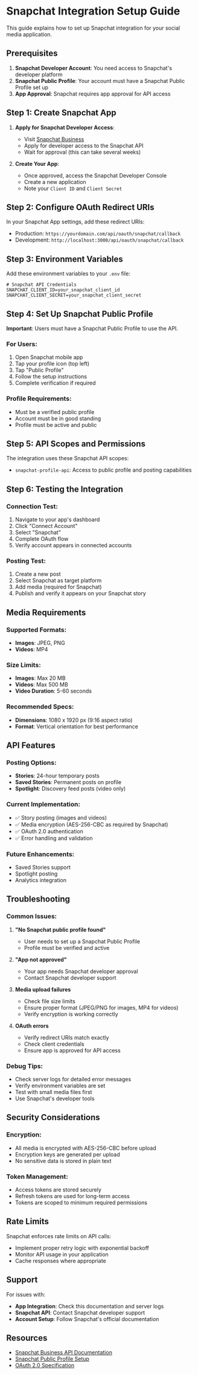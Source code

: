 # Snapchat Integration Setup Guide

This guide explains how to set up Snapchat integration for your social media application.

## Prerequisites

1. **Snapchat Developer Account**: You need access to Snapchat's developer platform
2. **Snapchat Public Profile**: Your account must have a Snapchat Public Profile set up
3. **App Approval**: Snapchat requires app approval for API access

## Step 1: Create Snapchat App

1. **Apply for Snapchat Developer Access**:
   - Visit [Snapchat Business](https://forbusiness.snapchat.com/)
   - Apply for developer access to the Snapchat API
   - Wait for approval (this can take several weeks)

2. **Create Your App**:
   - Once approved, access the Snapchat Developer Console
   - Create a new application
   - Note your `Client ID` and `Client Secret`

## Step 2: Configure OAuth Redirect URIs

In your Snapchat App settings, add these redirect URIs:
- Production: `https://yourdomain.com/api/oauth/snapchat/callback`
- Development: `http://localhost:3000/api/oauth/snapchat/callback`

## Step 3: Environment Variables

Add these environment variables to your `.env` file:

```env
# Snapchat API Credentials
SNAPCHAT_CLIENT_ID=your_snapchat_client_id
SNAPCHAT_CLIENT_SECRET=your_snapchat_client_secret
```

## Step 4: Set Up Snapchat Public Profile

**Important**: Users must have a Snapchat Public Profile to use the API.

### For Users:
1. Open Snapchat mobile app
2. Tap your profile icon (top left)
3. Tap "Public Profile"
4. Follow the setup instructions
5. Complete verification if required

### Profile Requirements:
- Must be a verified public profile
- Account must be in good standing
- Profile must be active and public

## Step 5: API Scopes and Permissions

The integration uses these Snapchat API scopes:
- `snapchat-profile-api`: Access to public profile and posting capabilities

## Step 6: Testing the Integration

### Connection Test:
1. Navigate to your app's dashboard
2. Click "Connect Account" 
3. Select "Snapchat"
4. Complete OAuth flow
5. Verify account appears in connected accounts

### Posting Test:
1. Create a new post
2. Select Snapchat as target platform
3. Add media (required for Snapchat)
4. Publish and verify it appears on your Snapchat story

## Media Requirements

### Supported Formats:
- **Images**: JPEG, PNG
- **Videos**: MP4

### Size Limits:
- **Images**: Max 20 MB
- **Videos**: Max 500 MB
- **Video Duration**: 5-60 seconds

### Recommended Specs:
- **Dimensions**: 1080 x 1920 px (9:16 aspect ratio)
- **Format**: Vertical orientation for best performance

## API Features

### Posting Options:
- **Stories**: 24-hour temporary posts
- **Saved Stories**: Permanent posts on profile
- **Spotlight**: Discovery feed posts (video only)

### Current Implementation:
- ✅ Story posting (images and videos)
- ✅ Media encryption (AES-256-CBC as required by Snapchat)
- ✅ OAuth 2.0 authentication
- ✅ Error handling and validation

### Future Enhancements:
- Saved Stories support
- Spotlight posting
- Analytics integration

## Troubleshooting

### Common Issues:

1. **"No Snapchat public profile found"**
   - User needs to set up a Snapchat Public Profile
   - Profile must be verified and active

2. **"App not approved"**
   - Your app needs Snapchat developer approval
   - Contact Snapchat developer support

3. **Media upload failures**
   - Check file size limits
   - Ensure proper format (JPEG/PNG for images, MP4 for videos)
   - Verify encryption is working correctly

4. **OAuth errors**
   - Verify redirect URIs match exactly
   - Check client credentials
   - Ensure app is approved for API access

### Debug Tips:
- Check server logs for detailed error messages
- Verify environment variables are set
- Test with small media files first
- Use Snapchat's developer tools

## Security Considerations

### Encryption:
- All media is encrypted with AES-256-CBC before upload
- Encryption keys are generated per upload
- No sensitive data is stored in plain text

### Token Management:
- Access tokens are stored securely
- Refresh tokens are used for long-term access
- Tokens are scoped to minimum required permissions

## Rate Limits

Snapchat enforces rate limits on API calls:
- Implement proper retry logic with exponential backoff
- Monitor API usage in your application
- Cache responses where appropriate

## Support

For issues with:
- **App Integration**: Check this documentation and server logs
- **Snapchat API**: Contact Snapchat developer support
- **Account Setup**: Follow Snapchat's official documentation

## Resources

- [Snapchat Business API Documentation](https://developers.snapchat.com/)
- [Snapchat Public Profile Setup](https://support.snapchat.com/en-US/a/public-profile)
- [OAuth 2.0 Specification](https://oauth.net/2/) 